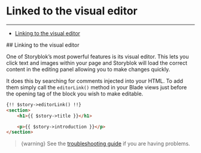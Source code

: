 # Linked to the visual editor

---

- [Linking to the visual editor](#editable-comment-link)



<a name="editable-comment-link">
## Linking to the visual editor
</a>

One of Storyblok’s most powerful features is its visual editor. This lets you click text and images within your page and Storyblok will load the correct content in the editing panel allowing you to make changes quickly.

It does this by searching for comments injected into your HTML. To add them simply call the `editorLink()` method in your Blade views just before the opening tag of the block you wish to make editable.

```html
{!! $story->editorLink() !!}
<section>
    <h1>{{ $story->title }}</h1>

    <p>{{ $story->introduction }}</p>
</section>
```

> {warning} See the [troubleshooting guide](/{{route}}/{{version}}/troubleshooting) if you are having problems.